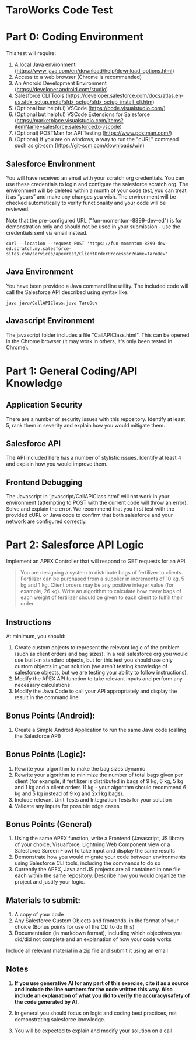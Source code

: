 # TaroWorks Code Test

# Part 0: Coding Environment

This test will require:
1. A local Java environment (https://www.java.com/en/download/help/download_options.html)
2. Access to a web browser (Chrome is recommended)
3. An Android Development Environment (https://developer.android.com/studio)
4. Salesforce CLI Tools (https://developer.salesforce.com/docs/atlas.en-us.sfdx_setup.meta/sfdx_setup/sfdx_setup_install_cli.htm)
5. (Optional but helpful) VSCode (https://code.visualstudio.com/)
6. (Optional but helpful) VSCode Extensions for Salesforce (https://marketplace.visualstudio.com/items?itemName=salesforce.salesforcedx-vscode)
7. (Optional) POSTMan for API Testing  (https://www.postman.com/)
8. (Optional) If you are on windows, a way to run the "cURL" command such as git-scm (https://git-scm.com/downloads/win)

## Salesforce Environment

You will have received an email with your scratch org credentials. You can use these credentials to login and configure the salesforce scratch org. The environment will be deleted within a month of your code test, you can treat it as “yours” and make any changes you wish. The environment will be checked automatically to verify functionality and your code will be reviewed.

 Note that the pre-configured URL ("fun-momentum-8899-dev-ed") is for demonstration only and should not be used in your submission - use the credentials sent via email instead.

```
curl --location --request POST 'https://fun-momentum-8899-dev-ed.scratch.my.salesforce-sites.com/services/apexrest/ClientOrderProcessor?name=TaroDev'
```

## Java Environment

You have been provided a Java command line utility. The included code will call the Salesforce API described using syntax like:

```
java java/CallAPIClass.java TaroDev 
```

## Javascript Environment

The javascript folder includes a file "CallAPIClass.html". This can be opened in the Chrome browser (it may work in others, it's only been tested in Chrome). 

# Part 1: General Coding/API Knowledge

## Application Security

There are a number of security issues with this repository. Identify at least 5, rank them in severity and explain how you would mitigate them.

## Salesforce API

The API included here has a number of stylistic issues. Identify at least 4 and explain how you would improve them.

## Frontend Debugging

The Javascript in 'javascript/CallAPIClass.html' will not work in your environment (attempting to POST with the current code will throw an error). Solve and explain the error. 
We recommend that you first test with the provided cURL or Java code to confirm that both salesforce and your network are configured correctly.

# Part 2: Salesforce API Logic

Implement an APEX Controller that will respond to GET requests for an API

> You are designing a system to distribute bags of fertilizer to clients. Fertilizer can be purchased from a supplier in increments of 10 kg, 5 kg and 1 kg. Client orders may be any positive integer value (for example, 26 kg). Write an algorithm to calculate how many bags of each weight of fertilizer should be given to each client to fulfill their order.

## Instructions

At minimum, you should:
1. Create custom objects to represent the relevant logic of the problem (such as client orders and bag sizes). In a real salesforce org you would use built-in standard objects, but for this test you should use only custom objects in your solution (we aren’t testing knowledge of salesforce objects, but we are testing your ability to follow instructions).
2. Modify the APEX API function to take relevant inputs and perform any necessary calculations
3. Modify the Java Code to call your API appropriately and display the result in the command line

## Bonus Points (Android):
1. Create a Simple Android Application to run the same Java code (calling the Salesforce API)


## Bonus Points (Logic):
1. Rewrite your algorithm to make the bag sizes dynamic
2. Rewrite your algorithm to minimize the number of total bags given per client (for example, if fertilizer is distributed in bags of 9 kg, 6 kg, 5 kg and 1 kg and a client orders 11 kg - your algorithm should recommend 6 kg and 5 kg instead of 9 kg and 2x1 kg bags).
3. Include relevant Unit Tests and Integration Tests for your solution
4. Validate any inputs for possible edge cases

## Bonus Points (General)
1. Using the same APEX function, write a Frontend (Javascript, JS library of your choice, Visualforce, Lightning Web Component view or a Salesforce Screen Flow) to take input and display the same results
2. Demonstrate how you would migrate your code between environments using Salesforce CLI tools, including the commands to do so
3. Currently the APEX, Java and JS projects are all contained in one file each within the same repository. Describe how you would organize the project and justify your logic.

## Materials to submit:
1. A copy of your code
2. Any Salesforce Custom Objects and frontends, in the format of your choice (Bonus points for use of the CLI to do this)
3. Documentation (in markdown format), including which objectives you did/did not complete and an explanation of how your code works

Include all relevant material in a zip file and submit it using an email

## Notes 
1. **If you use generative AI for any part of this exercise, cite it as a source and include the line numbers for the code written this way. Also include an explanation of what you did to verify the accuracy/safety of the code generated by AI.**

2. In general you should focus on logic and coding best practices, not demonstrating salesforce knowledge.
3. You will be expected to explain and modify your solution on a call
